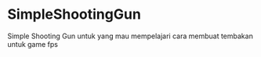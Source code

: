 # SimpleShootingGun
Simple Shooting Gun untuk yang mau mempelajari cara membuat tembakan untuk game fps
